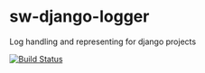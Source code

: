 # sw-django-logger
Log handling and representing for django projects

[![Build Status](https://travis-ci.org/telminov/sw-django-logger.svg?branch=master)](https://travis-ci.org/telminov/sw-django-logger)